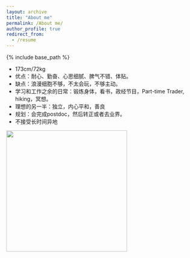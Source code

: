 ```yaml
---
layout: archive
title: "About me"
permalink: /About me/
author_profile: true
redirect_from:
  - /resume
---
```


{% include base_path %}

* 173cm/72kg
* 优点：耐心、勤奋、心思细腻、脾气不错、体贴。
* 缺点：浪漫细胞不够，不太会玩，不够主动。
* 学习和工作之余的日常：锻炼身体，看书，政经节目，Part-time Trader, hiking，冥想。
* 理想的另一半：独立，内心平和，善良
* 规划：会完成postdoc，然后转正或者去业界。
* 不接受长时间异地

<img src="https://user-images.githubusercontent.com/21980320/185765725-afd2042f-066b-4b7f-9aba-b030f2562b2d.JPG" width="320" />
